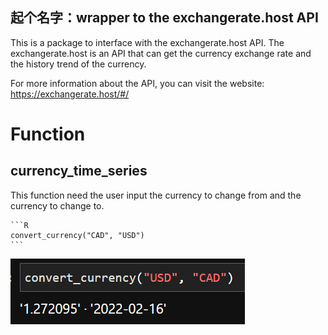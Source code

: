 ## 起个名字：wrapper to the exchangerate.host API

This is a package to interface with the exchangerate.host API. The exchangerate.host is an API that can get the currency exchange rate and the history trend of the currency. 

For more information about the API, you can visit the website: https://exchangerate.host/#/

# Function

## currency_time_series

This function need the user input the currency to change from and the currency to change to.

    ```R
    convert_currency("CAD", "USD")
    ```

![Output Picture](picture/convert_currency.png)
